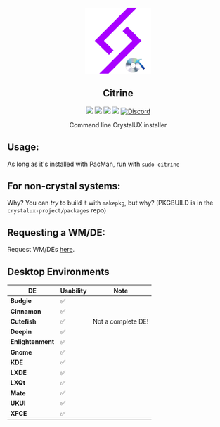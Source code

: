<p align="center">
  <a href="https://github.com/crystalux-project">
    <img src="https://github.com/crystal-linux/branding/blob/main/icons/crystalux-logo-minimal-citrine.png?raw=true alt="Logo" width="150" height="150">
  </a>
</p>
<p align="center"> 
<h2 align="center"> Citrine </h2>
</p>
<p align="center">
<img src=https://img.shields.io/github/stars/crystalux-project/citrine?style=flat&color=a900ff />
<img src=https://img.shields.io/github/forks/crystalux-project/citrine?style=flat&color=a900ff />
<img src=https://img.shields.io/github/issues/crystalux-project/citrine?style=flat&color=a900ff />
<img src=https://img.shields.io/github/issues-pr/crystalux-project/citrine?style=flat&color=a900ff />
<a href="https://discord.gg/yp4xpZeAgW"><img alt="Discord" src="https://img.shields.io/discord/825473796227858482?color=blue&label=Discord&logo=Discord&logoColor=white"?link=https://discord.gg/yp4xpZeAgW&link=https://discord.gg/yp4xpZeAgW> </p></a>
<p align="center"> Command line CrystalUX installer </p>


## Usage:
As long as it's installed with PacMan, run with `sudo citrine`

## For non-crystal systems:
Why? You can *try* to build it with `makepkg`, but why?
(PKGBUILD is in the `crystalux-project/packages` repo)

## Requesting a WM/DE:
Request WM/DEs [here](https://github.com/crystalux-project/citrine/issues/1).


## Desktop Environments
| **DE** | **Usability** | **Note** |
| --- | --- | --- |
| **Budgie** | ✅ | 
| **Cinnamon** | ✅ | 
| **Cutefish** | ✅ | Not a complete DE!
| **Deepin** | ✅ |
| **Enlightenment** | ✅ |
| **Gnome** | ✅ |
| **KDE** | ✅ | 
| **LXDE** | ✅ | 
| **LXQt** | ✅ | 
| **Mate** | ✅ | 
| **UKUI** | ✅ | 
| **XFCE** | ✅ | 

